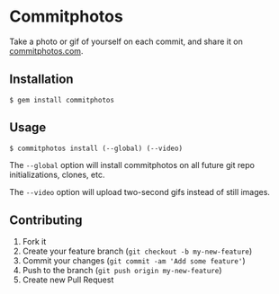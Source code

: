 # Commitphotos

Take a photo or gif of yourself on each commit, and share it on [commitphotos.com](http://commitphotos.com).

## Installation

    $ gem install commitphotos

## Usage

    $ commitphotos install (--global) (--video)

The `--global` option will install commitphotos on all future git repo initializations, clones, etc.

The `--video` option will upload two-second gifs instead of still images.

## Contributing

1. Fork it
2. Create your feature branch (`git checkout -b my-new-feature`)
3. Commit your changes (`git commit -am 'Add some feature'`)
4. Push to the branch (`git push origin my-new-feature`)
5. Create new Pull Request
